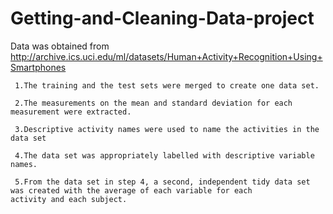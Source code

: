 # Getting-and-Cleaning-Data-project
Data was obtained from http://archive.ics.uci.edu/ml/datasets/Human+Activity+Recognition+Using+Smartphones

     1.The training and the test sets were merged to create one data set.
     
     2.The measurements on the mean and standard deviation for each measurement were extracted. 
     
     3.Descriptive activity names were used to name the activities in the data set
     
     4.The data set was appropriately labelled with descriptive variable names. 
     
     5.From the data set in step 4, a second, independent tidy data set was created with the average of each variable for each         activity and each subject.


